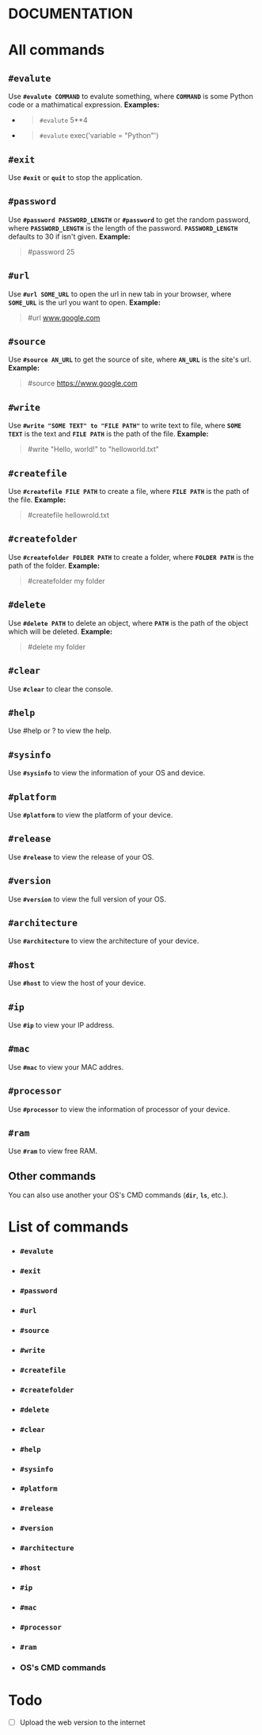 # DOCUMENTATION
# All commands
## `#evalute`
Use **`#evalute COMMAND`** to evalute something, 
where **`COMMAND`** is some Python code or a mathimatical expression. **Examples:**
- > `#evalute` 5**4
- > `#evalute` exec('variable = "Python"')
## `#exit` 
Use **`#exit`** or **`quit`** to stop the application. 
## `#password`
Use **`#password PASSWORD_LENGTH`** or **`#password`** to get the random password, 
where **`PASSWORD_LENGTH`** is the length of the password. **`PASSWORD_LENGTH`** defaults to 30 if isn't given. **Example:**
> #password 25
## `#url`
Use **`#url SOME_URL`** to open the url in new tab in your browser, 
where **`SOME_URL`** is the url you want to open. **Example:**
> #url www.google.com
## `#source`
Use **`#source AN_URL`** to get the source of site, 
where **`AN_URL`** is the site's url. **Example:**
> #source https://www.google.com
## `#write`
Use **`#write "SOME TEXT" to "FILE PATH"`** to write text to file, 
where **`SOME TEXT`** is the text and **`FILE PATH`** is the path of the file. **Example:**
> #write "Hello, world!" to "helloworld.txt"
## `#createfile`
Use **`#createfile FILE PATH`** to create a file, 
where **`FILE PATH`** is the path of the file. **Example:**
> #createfile hellowrold.txt
## `#createfolder`
Use **`#createfolder FOLDER PATH`** to create a folder, 
where **`FOLDER PATH`** is the path of the folder. **Example:**
> #createfolder my folder
## `#delete`
Use **`#delete PATH`** to delete an object, 
where **`PATH`** is the path of the object which will be deleted. **Example:**
> #delete my folder
## `#clear`
Use **`#clear`** to clear the console.
## `#help`
Use #help or ? to view the help.
## `#sysinfo`
Use **`#sysinfo`** to view the information of your OS and device.
## `#platform`
Use **`#platform`** to view the platform of your device.
## `#release`
Use **`#release`** to view the release of your OS.
## `#version`
Use **`#version`** to view the full version of your OS.
## `#architecture`
Use **`#architecture`** to view the architecture of your device.
## `#host`
Use **`#host`** to view the host of your device.
## `#ip`
Use **`#ip`** to view your IP address.
## `#mac`
Use **`#mac`** to view your MAC addres.
## `#processor`
Use **`#processor`** to view the information of processor of your device.
## `#ram`
Use **`#ram`** to view free RAM.
## Other commands
You can also use another your OS's CMD commands (**`dir`**, **`ls`**, etc.).
# List of commands
- ### `#evalute`
- ### `#exit`
- ### `#password`
- ### `#url`
- ### `#source`
- ### `#write`
- ### `#createfile`
- ### `#createfolder`
- ### `#delete`
- ### `#clear`
- ### `#help`
- ### `#sysinfo`
- ### `#platform`
- ### `#release`
- ### `#version`
- ### `#architecture`
- ### `#host`
- ### `#ip`
- ### `#mac`
- ### `#processor`
- ### `#ram`
- ### OS's CMD commands

# Todo
- [ ] Upload the web version to the internet
